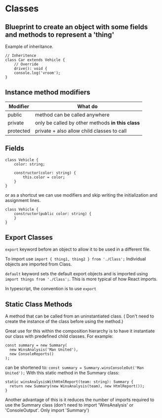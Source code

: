 # Classes
## Blueprint to create an object with some fields and methods to represent a 'thing'
Example of inheritance.

```
// Inheritence
class Car extends Vehicle {
	// Override
	drive(): void {
	console.log('vroom');
}
```

## Instance method modifiers
| Modifier | What do |
| -------- | ------- |
| public   | method can be called anywhere |
| private  | only be called by other methods **in this class** |
| protected | private + also allow child classes to call |

## Fields
```
class Vehicle {
    color: string;
	
	constructor(color: string) {
		this.color = color;
    }
}
```
or as a shortcut we can use modifiers and skip writing the initialization and assignment lines.
```
class Vehicle {
	constructor(public color: string) {
    }
}
```

## Export Classes
`export` keyword before an object to allow it to be used in a different file.

To import use `import { thing1, thing2 } from './Class';`
Individual objects are imported from Class.

`default` keyword sets the default export objects and is imported using `import things from './Class';`. This is more typical of how React imports.

In typescript, the convention is to use `export`


## Static Class Methods
A method that can be called from an uninstantiated class. ( Don't need to create the instance of the class before using the method.)

Great use for this within the composition hierarchy is to have it instantiate our class with predefined child classes. For example: 
```
const summary = new Summary(
  new WinsAnalysis('Man United'),
  new ConsoleReports()
);
```
can be shortened to: 
`const summary = Summary.winsConsoleOut('Man United');`
With this static method in the Summary class:
```
static winsAnalysisWithHtmlReport(team: string): Summary {
  return new Summary(new WinsAnalysis(team), new HtmlReport());
}
```
Another advantage of this is it reduces the number of imports required to use the Summary class (don't need to import 'WinsAnalysis' or 'ConsoleOutput'. Only import 'Summary')